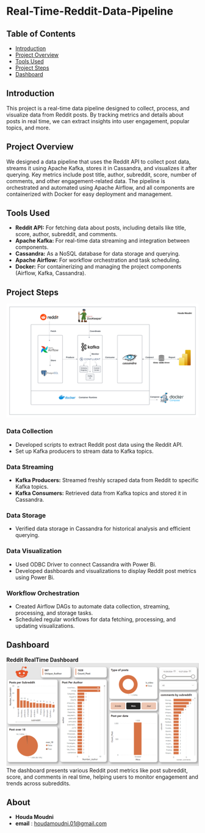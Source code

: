 
# Real-Time-Reddit-Data-Pipeline

## Table of Contents
- [Introduction](#introduction)
- [Project Overview](#project-overview)
- [Tools Used](#tools-used)
- [Project Steps](#project-steps)
- [Dashboard](#dashboard)

## Introduction
This project is a real-time data pipeline designed to collect, process, and visualize data from Reddit posts. By tracking metrics and details about posts in real time, we can extract insights into user engagement, popular topics, and more. 

## Project Overview
We designed a data pipeline that uses the Reddit API to collect post data, streams it using Apache Kafka, stores it in Cassandra, and visualizes it after querying. Key metrics include post title, author, subreddit, score, number of comments, and other engagement-related data. The pipeline is orchestrated and automated using Apache Airflow, and all components are containerized with Docker for easy deployment and management.

## Tools Used
- **Reddit API:** For fetching data about posts, including details like title, score, author, subreddit, and comments.
- **Apache Kafka:** For real-time data streaming and integration between components.
- **Cassandra:** As a NoSQL database for data storage and querying.
- **Apache Airflow:** For workflow orchestration and task scheduling.
- **Docker:** For containerizing and managing the project components (Airflow, Kafka, Cassandra).

## Project Steps

![Data Pipeline Architecture](https://github.com/houda-moudni/Reddit-Data-Pipeline/blob/main/untitled%20folder/reddit_data_pipeline.png)

### Data Collection
- Developed scripts to extract Reddit post data using the Reddit API.
- Set up Kafka producers to stream data to Kafka topics.

### Data Streaming
- **Kafka Producers:** Streamed freshly scraped data from Reddit to specific Kafka topics.
- **Kafka Consumers:** Retrieved data from Kafka topics and stored it in Cassandra.

### Data Storage
- Verified data storage in Cassandra for historical analysis and efficient querying.

### Data Visualization
- Used ODBC Driver to connect Cassandra with Power Bi.
- Developed dashboards and visualizations to display Reddit post metrics using Power Bi.

### Workflow Orchestration
- Created Airflow DAGs to automate data collection, streaming, processing, and storage tasks.
- Scheduled regular workflows for data fetching, processing, and updating visualizations.

## Dashboard
**Reddit RealTime Dashboard**
![Dashboard](https://github.com/houda-moudni/Reddit-Data-Pipeline/blob/main/statics/reddit_dashboard.png)
The dashboard presents various Reddit post metrics like post subreddit, score, and comments in real time, helping users to monitor engagement and trends across subreddits.

## About
- **Houda Moudni**
- **email** : houdamoudni.01@gmail.com


